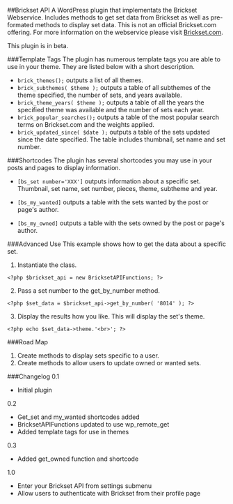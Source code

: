 ##Brickset API
A WordPress plugin that implementats the Brickset Webservice. Includes methods to get set data from Brickset as well as pre-formated methods to display set data. This is not an official Brickset.com offering. For more information on the webservice please visit <a href="http://www.brickset.com/webservices/">Brickset.com</a>.

This plugin is in beta. 

###Template Tags
The plugin has numerous template tags you are able to use in your theme. They are listed below with a short description.

*	```brick_themes();``` outputs a list of all themes.
*	```brick_subthemes( $theme );``` outputs a table of all subthemes of the theme specified, the number of sets, and years available.
*	```brick_theme_years( $theme );``` outputs a table of all the years the specified theme was available and the number of sets each year.
*	```brick_popular_searches();``` outputs a table of the most popular search terms on Brickset.com and the weights applied.
*	```brick_updated_since( $date );``` outputs a table of the sets updated since the date specified. The table includes thumbnail, set name and set number.

###Shortcodes
The plugin has several shortcodes you may use in your posts and pages to display information.

*	```[bs_set number='XXX']``` outputs information about a specific set. Thumbnail, set name, set number, pieces, theme, subtheme and year.

*	```[bs_my_wanted]``` outputs a table with the sets wanted by the post or page's author.

*	```[bs_my_owned]``` outputs a table with the sets owned by the post or page's author.

###Advanced Use
This example shows how to get the data about a specific set.

1. Instantiate the class.
```
<?php $brickset_api = new BricksetAPIFunctions; ?>
```

2. Pass a set number to the get_by_number method.
```
<?php $set_data = $brickset_api->get_by_number( '8014' ); ?>
```

3. Display the results how you like. This will display the set's theme.
```
<?php echo $set_data->theme.'<br>'; ?>
```

###Road Map
1. Create methods to display sets specific to a user.
2. Create methods to allow users to update owned or wanted sets.

###Changelog
0.1
*	Initial plugin

0.2
*	Get_set and my_wanted shortcodes added
*	BricksetAPIFunctions updated to use wp_remote_get
*	Added template tags for use in themes

0.3
*	Added get_owned function and shortcode

1.0
*	Enter your Brickset API from settings submenu
*	Allow users to authenticate with Brickset from their profile page